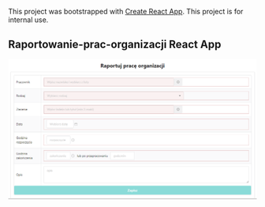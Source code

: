 This project was bootstrapped with [Create React App](https://github.com/facebook/create-react-app).
This project is for internal use.

## Raportowanie-prac-organizacji React App
![ekran raportowania](doc/screen.png?raw=true "ekran raportowania")
